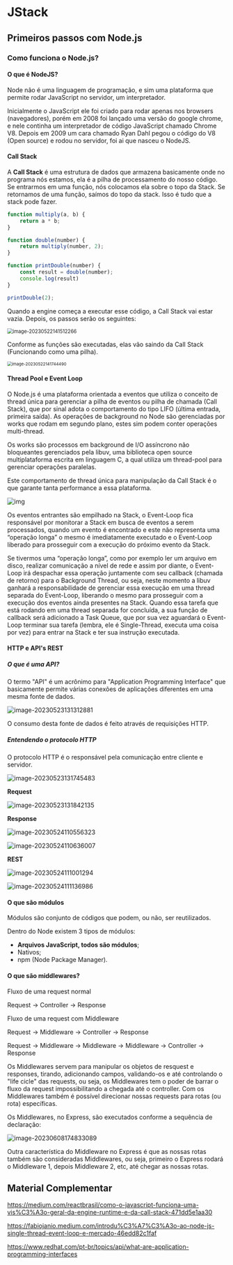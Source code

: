 # JStack

## Primeiros passos com Node.js

### Como funciona o Node.js?

#### O que é NodeJS?

Node não é uma linguagem de programação, e sim uma plataforma que permite rodar JavaScript no servidor, um interpretador.

Inicialmente o JavaScript ele foi criado para rodar apenas nos browsers (navegadores), porém em 2008 foi lançado uma versão do google chrome, e nele continha um interpretador de código JavaScript chamado Chrome V8. Depois em 2009 um cara chamado Ryan Dahl pegou o código do V8 (Open source) e rodou no servidor, foi ai que nasceu o NodeJS.

#### Call Stack

A **Call Stack** é uma estrutura de dados que armazena basicamente onde no programa nós estamos, ela é a pilha de processamento do nosso código. Se entrarmos em uma função, nós colocamos ela sobre o topo da Stack. Se retornamos de uma função, saímos do topo da stack. Isso é tudo que a stack pode fazer.

````javascript
function multiply(a, b) {
    return a * b;
}

function double(number) {
    return multiply(number, 2);
}

function printDouble(number) {
    const result = double(number);
    console.log(result)
}

printDouble(2);
````

Quando a engine começa a executar esse código, a Call Stack vai estar vazia. Depois, os passos serão os seguintes:

<img src="C:\Users\gabriel.santos\AppData\Roaming\Typora\typora-user-images\image-20230522141512266.png" alt="image-20230522141512266" style="zoom:80%;" />

Conforme as funções são executadas, elas vão saindo da Call Stack (Funcionando como uma pilha).

<img src="C:\Users\gabriel.santos\AppData\Roaming\Typora\typora-user-images\image-20230522141744490.png" alt="image-20230522141744490" style="zoom: 67%;" />

#### Thread Pool e Event Loop

O Node.js é uma plataforma orientada a eventos que utiliza o conceito de thread única para gerenciar a pilha de eventos ou pilha de chamada (Call Stack), que por sinal adota o comportamento do tipo LIFO (última entrada, primeira saída). As operações de background no Node são gerenciadas por works que rodam em segundo plano, estes sim podem conter operações multi-thread.

Os works são processos em background de I/O assíncrono não bloqueantes gerenciados pela libuv, uma biblioteca open source multiplataforma escrita em linguagem C, a qual utiliza um thread-pool para gerenciar operações paralelas.

Este comportamento de thread única para manipulação da Call Stack é o que garante tanta performance a essa plataforma.

![img](https://miro.medium.com/v2/resize:fit:700/1*4Ck2I0oTttvVbinPrgIiKw.png)

Os eventos entrantes são empilhado na Stack, o Event-Loop fica responsável por monitorar a Stack em busca de eventos a serem processados, quando um evento é encontrado e este não representa uma “operação longa” o mesmo é imediatamente executado e o Event-Loop liberado para prosseguir com a execução do próximo evento da Stack.

Se tivermos uma “operação longa”, como por exemplo ler um arquivo em disco, realizar comunicação a nível de rede e assim por diante, o Event-Loop irá despachar essa operação juntamente com seu callback (chamada de retorno) para o Background Thread, ou seja, neste momento a libuv ganhará a responsabilidade de gerenciar essa execução em uma thread separada do Event-Loop, liberando o mesmo para prosseguir com a execução dos eventos ainda presentes na Stack. Quando essa tarefa que está rodando em uma thread separada for concluída, a sua função de callback será adicionado a Task Queue, que por sua vez aguardará o Event-Loop terminar sua tarefa (lembra, ele é Single-Thread, executa uma coisa por vez) para entrar na Stack e ter sua instrução executada.

#### HTTP e API's REST

##### O que é uma API?

O termo "API" é um acrônimo para "Application Programming Interface" que basicamente permite várias conexões de aplicações diferentes em uma mesma fonte de dados.

![image-20230523131312881](C:\Users\gabriel.santos\AppData\Roaming\Typora\typora-user-images\image-20230523131312881.png)

O consumo desta fonte de dados é feito através de requisições HTTP.

##### Entendendo o protocolo HTTP

O protocolo HTTP é o responsável pela comunicação entre cliente e servidor.

![image-20230523131745483](C:\Users\gabriel.santos\AppData\Roaming\Typora\typora-user-images\image-20230523131745483.png)

**Request**

![image-20230523131842135](C:\Users\gabriel.santos\AppData\Roaming\Typora\typora-user-images\image-20230523131842135.png)

**Response**

![image-20230524110556323](C:\Users\gabriel.santos\AppData\Roaming\Typora\typora-user-images\image-20230524110556323.png)

![image-20230524110636007](C:\Users\gabriel.santos\AppData\Roaming\Typora\typora-user-images\image-20230524110636007.png)

**REST**

![image-20230524111001294](C:\Users\gabriel.santos\AppData\Roaming\Typora\typora-user-images\image-20230524111001294.png)

![image-20230524111136986](C:\Users\gabriel.santos\AppData\Roaming\Typora\typora-user-images\image-20230524111136986.png)

#### O que são módulos

Módulos são conjunto de códigos que podem, ou não, ser reutilizados.

Dentro do Node existem 3 tipos de módulos:

- **Arquivos JavaScript, todos são módulos**;
- Nativos;
- npm (Node Package Manager).

#### O que são middlewares?

Fluxo de uma request normal

Request → Controller → Response

Fluxo de uma request com Middleware

Request → Middleware → Controller → Response

Request → Middleware → Middleware → Middleware → Controller → Response

Os Middlewares servem para manipular os objetos de resquest e responses, tirando, adicionando campos, validando-os e até controlando o "life cicle" das requests, ou seja, os Middlewares tem o poder de barrar o fluxo da request impossibilitando a chegada até o controller. Com os Middlewares também é possível direcionar nossas requests para rotas (ou rota) específicas.

Os Middlewares, no Express, são executados conforme a sequência de declaração:

![image-20230608174833089](C:\Users\gabriel.santos\AppData\Roaming\Typora\typora-user-images\image-20230608174833089.png)

Outra característica do Middleware no Express é que as nossas rotas também são consideradas Middlewares, ou seja, primeiro o Express rodará o Middleware 1, depois Middleware 2, etc, até chegar as nossas rotas.

## Material Complementar

https://medium.com/reactbrasil/como-o-javascript-funciona-uma-vis%C3%A3o-geral-da-engine-runtime-e-da-call-stack-471dd5e1aa30

https://fabiojanio.medium.com/introdu%C3%A7%C3%A3o-ao-node-js-single-thread-event-loop-e-mercado-46edd82c1faf

https://www.redhat.com/pt-br/topics/api/what-are-application-programming-interfaces
